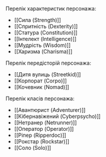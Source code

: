 Перелік характеристик персонажа:
- [[Сила (Strength)]]
- [[Спритність (Dexterity)]]
- [[Cтатура (Constitution)]]
- [[Інтелект (Intelligence)]]
- [[Мудрість (Wisdom)]]
- [[Харизма (Charisma)]]

Перелік передісторій персонажа:
- [[Дитя вулиць (Streetkid)]]
- [[Корпорат (Corpo)]]
- [[Кочевник (Nomad)]]

Перелік класів персонажа:
- [[Авантюрист (Adventurer)]]
- [[Кібернавіжений (Cyberpsycho)]]
- [[Нетранер (Netrunner)]]
- [[Оператор (Operator)]]
- [[Ріпер (Ripperdoc)]]
- [[Рокстар (Rockstar)]]
- [[Соло (Solo)]]
